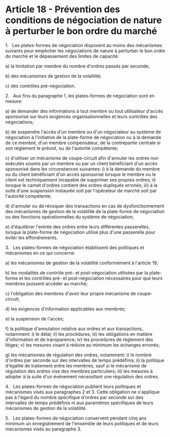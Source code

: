 # Article 18 - Prévention des conditions de négociation de nature à perturber le bon ordre du marché


1.   Les plates-formes de négociation disposent au moins des mécanismes suivants pour empêcher les négociations de nature à perturber le bon ordre du marché et le dépassement des limites de capacité:

a) la limitation par membre du nombre d'ordres passés par seconde;

b) des mécanismes de gestion de la volatilité;

c) des contrôles pré-négociation.

2.   Aux fins du paragraphe 1, les plates-formes de négociation sont en mesure:

a) de demander des informations à tout membre ou tout utilisateur d'accès sponsorisé sur leurs exigences organisationnelles et leurs contrôles des négociations;

b) de suspendre l'accès d'un membre ou d'un négociateur au système de négociation à l'initiative de la plate-forme de négociation ou à la demande de ce membre, d'un membre compensateur, de la contrepartie centrale si son règlement le prévoit, ou de l'autorité compétente;

c) d'utiliser un mécanisme de coupe-circuit afin d'annuler les ordres non exécutés soumis par un membre ou par un client bénéficiant d'un accès sponsorisé dans les circonstances suivantes: i) à la demande du membre ou du client bénéficiant d'un accès sponsorisé lorsque le membre ou le client est techniquement incapable de supprimer ses propres ordres; ii) lorsque le carnet d'ordres contient des ordres dupliqués erronés; iii) à la suite d'une suspension instaurée soit par l'opérateur de marché soit par l'autorité compétente;

d) d'annuler ou de révoquer des transactions en cas de dysfonctionnement des mécanismes de gestion de la volatilité de la plate-forme de négociation ou des fonctions opérationnelles du système de négociation;

e) d'équilibrer l'entrée des ordres entre leurs différentes passerelles, lorsque la plate-forme de négociation utilise plus d'une passerelle pour éviter les effondrements.

3.   Les plates-formes de négociation établissent des politiques et mécanismes en ce qui concerne:

a) les mécanismes de gestion de la volatilité conformément à l'article 19;

b) les modalités de contrôle pré- et post-négociation utilisées par la plate-forme et les contrôles pré- et post-négociation nécessaires pour que leurs membres puissent accéder au marché;

c) l'obligation des membres d'avoir leur propre mécanisme de coupe-circuit;

d) les exigences d'information applicables aux membres;

e) la suspension de l'accès;

f) la politique d'annulation relative aux ordres et aux transactions, notamment: i) le délai; ii) les procédures; iii) les obligations en matière d'information et de transparence; iv) les procédures de règlement des litiges; v) les mesures visant à réduire au minimum les échanges erronés;

g) les mécanismes de régulation des ordres, notamment: i) le nombre d'ordres par seconde sur des intervalles de temps prédéfinis; ii) la politique d'égalité de traitement entre les membres, sauf si le mécanisme de régulation des ordres vise des membres particuliers; iii) les mesures à adopter à la suite d'un événement nécessitant une régulation des ordres.

4.   Les plates-formes de négociation publient leurs politiques et mécanismes visés aux paragraphes 2 et 3. Cette obligation ne s'applique pas à l'égard du nombre spécifique d'ordres par seconde sur des intervalles de temps prédéfinis ni aux paramètres spécifiques de leurs mécanismes de gestion de la volatilité.

5.   Les plates-formes de négociation conservent pendant cinq ans minimum un enregistrement de l'ensemble de leurs politiques et de leurs mécanismes visés au paragraphe 3.
